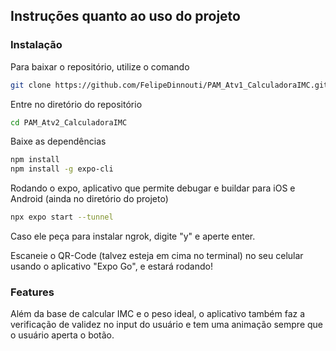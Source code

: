 ## Instruções quanto ao uso do projeto

### Instalação 

Para baixar o repositório, utilize o comando

```bash
git clone https://github.com/FelipeDinnouti/PAM_Atv1_CalculadoraIMC.git
```

Entre no diretório do repositório

```bash
cd PAM_Atv2_CalculadoraIMC
```

Baixe as dependências

```bash
npm install
npm install -g expo-cli
```

Rodando o expo, aplicativo que permite debugar e buildar para iOS e Android
(ainda no diretório do projeto)

```bash
npx expo start --tunnel
```

Caso ele peça para instalar ngrok, digite "y" e aperte enter.

Escaneie o QR-Code (talvez esteja em cima no terminal) no seu celular usando o aplicativo "Expo Go", e estará rodando!

### Features

Além da base de calcular IMC e o peso ideal, o aplicativo também faz a verificação de validez no input do usuário e tem uma animação sempre que o usuário aperta o botão.